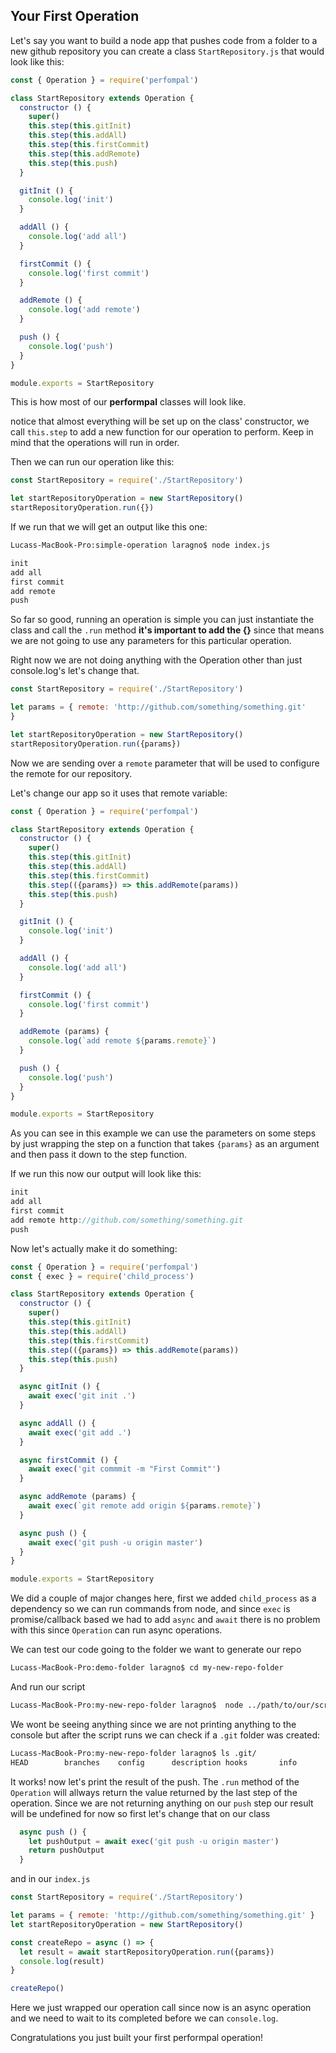 
## Your First Operation

Let's say you want to build a node app that pushes code from a folder to a new github repository you can create a class `StartRepository.js` that would look like this:

```javascript
const { Operation } = require('perfompal')

class StartRepository extends Operation {
  constructor () {
    super()
    this.step(this.gitInit)
    this.step(this.addAll)
    this.step(this.firstCommit)
    this.step(this.addRemote)
    this.step(this.push)
  }

  gitInit () {
    console.log('init')
  }

  addAll () {
    console.log('add all')
  }

  firstCommit () {
    console.log('first commit')
  }

  addRemote () {
    console.log('add remote')
  }

  push () {
    console.log('push')
  }
}

module.exports = StartRepository
```

This is how most of our **performpal** classes will look like.

notice that almost everything will be set up on the class' constructor, we call `this.step` to add a new function for our operation to perform. Keep in mind that the operations will run in order.

Then we can run our operation like this:

```javascript
const StartRepository = require('./StartRepository')

let startRepositoryOperation = new StartRepository()
startRepositoryOperation.run({})
```

If we run that we will get an output like this one:

```bash
Lucass-MacBook-Pro:simple-operation laragno$ node index.js

init
add all
first commit
add remote
push
```

So far so good, running an operation is simple you can just instantiate the class and call the `.run` method **it's important to add the {}** since that means we are not going to use any parameters for this particular operation.

Right now we are not doing anything with the Operation other than just console.log's let's change that.

```javascript
const StartRepository = require('./StartRepository')

let params = { remote: 'http://github.com/something/something.git' 
}

let startRepositoryOperation = new StartRepository()
startRepositoryOperation.run({params})
```

Now we are sending over a `remote` parameter that will be used to configure the remote for our repository.

Let's change our app so it uses that remote variable:

```javascript
const { Operation } = require('perfompal')

class StartRepository extends Operation {
  constructor () {
    super()
    this.step(this.gitInit)
    this.step(this.addAll)
    this.step(this.firstCommit)
    this.step(({params}) => this.addRemote(params))
    this.step(this.push)
  }

  gitInit () {
    console.log('init')
  }

  addAll () {
    console.log('add all')
  }

  firstCommit () {
    console.log('first commit')
  }

  addRemote (params) {
    console.log(`add remote ${params.remote}`)
  }

  push () {
    console.log('push')
  }
}

module.exports = StartRepository
```

As you can see in this example we can use the parameters on some steps by just wrapping the step on a function that takes `{params}` as an argument and then pass it down to the step function.

If we run this now our output will look like this:

```javascript
init
add all
first commit
add remote http://github.com/something/something.git
push
```

Now let's actually make it do something:

```javascript
const { Operation } = require('perfompal')
const { exec } = require('child_process')

class StartRepository extends Operation {
  constructor () {
    super()
    this.step(this.gitInit)
    this.step(this.addAll)
    this.step(this.firstCommit)
    this.step(({params}) => this.addRemote(params))
    this.step(this.push)
  }

  async gitInit () {
    await exec('git init .')
  }

  async addAll () {
    await exec('git add .')
  }

  async firstCommit () {
    await exec('git commmit -m "First Commit"')
  }

  async addRemote (params) {
    await exec(`git remote add origin ${params.remote}`)
  }

  async push () {
    await exec('git push -u origin master')
  }
}

module.exports = StartRepository
```

We did a couple of major changes here, first we added `child_process` as a dependency so we can run commands from node, and since `exec` is promise/callback based we had to add `async` and `await` there is no problem with this since `Operation` can run async operations.

We can test our code going to the folder we want to generate our repo

```bash
Lucass-MacBook-Pro:demo-folder laragno$ cd my-new-repo-folder
```

And run our script 

```bash
Lucass-MacBook-Pro:my-new-repo-folder laragno$  node ../path/to/our/script/index.js
```

We wont be seeing anything since we are not printing anything to the console but after the script runs we can check if a `.git` folder was created:

```bash
Lucass-MacBook-Pro:my-new-repo-folder laragno$ ls .git/
HEAD		branches	config		description	hooks		info		objects		refs
```

It works! now let's print the result of the push.
The `.run` method of the `Operation` will allways return the value returned by the last step of the operation. Since we are not returning anything on our `push` step our result will be undefined for now so first let's change that on our class

```javascript
  async push () {
    let pushOutput = await exec('git push -u origin master')
    return pushOutput
  }
```

and in our `index.js`

```javascript
const StartRepository = require('./StartRepository')

let params = { remote: 'http://github.com/something/something.git' }
let startRepositoryOperation = new StartRepository()

const createRepo = async () => {
  let result = await startRepositoryOperation.run({params})
  console.log(result)
}

createRepo()

```

Here we just wrapped our operation call since now is an async operation and we need to wait to its completed before we can `console.log`.

Congratulations you just built your first performpal operation!